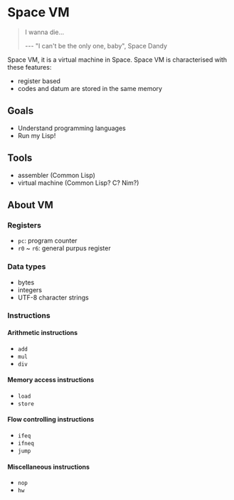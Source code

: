 # Space VM

> I wanna die...
> 
> --- "I can't be the only one, baby", Space Dandy

Space VM, it is a virtual machine in Space. Space VM is characterised with these features:

- register based
- codes and datum are stored in the same memory


## Goals

- Understand programming languages
- Run my Lisp!


## Tools

- assembler (Common Lisp)
- virtual machine (Common Lisp? C? Nim?)


## About VM

### Registers

- `pc`: program counter
- `r0` ~ `r6`: general purpus register

### Data types

- bytes
- integers
- UTF-8 character strings

### Instructions

#### Arithmetic instructions

- `add`
- `mul`
- `div`

#### Memory access instructions

- `load`
- `store`

#### Flow controlling instructions

- `ifeq`
- `ifneq`
- `jump`

#### Miscellaneous instructions

- `nop`
- `hw`

